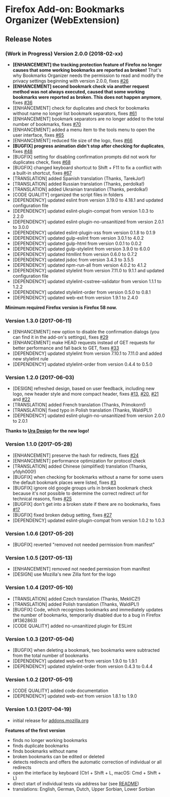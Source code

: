 # Firefox Add-on: Bookmarks Organizer (WebExtension)

## Release Notes

### (Work in Progress) Version 2.0.0 (2018-02-xx)

- **[ENHANCEMENT] the tracking protection feature of Firefox no longer causes that some working bookmarks are
  reported as broken!** That's why Bookmarks Organizer needs the permission to read and modify the privacy
  settings beginning with version 2.0.0, fixes [#26](https://github.com/cadeyrn/bookmarks-organizer/issues/26)
- **[ENHANCEMENT] second bookmark check via another request method was not always executed, caused that some
  working bookmarks were reported as broken. This does not happen anymore**, fixes
  [#36](https://github.com/cadeyrn/bookmarks-organizer/issues/36)
- [ENHANCEMENT] check for duplicates and check for bookmarks without name no longer list bookmark separators,
  fixes [#61](https://github.com/cadeyrn/bookmarks-organizer/issues/61)
- [ENHANCEMENT] bookmark separators are no longer added to the total number of bookmarks, fixes
  [#70](https://github.com/cadeyrn/bookmarks-organizer/issues/70)
- [ENHANCEMENT] added a menu item to the tools menu to open the user interface, fixes
  [#65](https://github.com/cadeyrn/bookmarks-organizer/issues/65)
- [ENHANCEMENT] reduced file size of the logo, fixes [#66](https://github.com/cadeyrn/bookmarks-organizer/issues/66)
- **[BUGFIX] progress animation didn't stop after checking for duplicates**, fixes
  [#48](https://github.com/cadeyrn/bookmarks-organizer/issues/48)
- [BUGFIX] setting for disabling confirmation prompts did not work for duplicates check, fixes
  [#68](https://github.com/cadeyrn/bookmarks-organizer/issues/68)
- [BUGFIX] changed keyboard shortcut to Shift + F11 to fix a conflict with a built-in shortcut, fixes
  [#67](https://github.com/cadeyrn/bookmarks-organizer/issues/67)
- [TRANSLATION] added Spanish translation (Thanks, TarekJor!)
- [TRANSLATION] added Russian translation (Thanks, perdolka!)
- [TRANSLATION] added Ukrainian translation (Thanks, perdolka!)
- [CODE QUALITY] organized the script files in folders
- [DEPENDENCY] updated eslint from version 3.19.0 to 4.18.1 and updated configuration file
- [DEPENDENCY] updated eslint-plugin-compat from version 1.0.3 to 2.2.0
- [DEPENDENCY] updated eslint-plugin-no-unsanitized from version 2.0.1 to 3.0.0
- [DEPENDENCY] updated eslint-plugin-xss from version 0.1.8 to 0.1.9
- [DEPENDENCY] updated gulp-eslint from version 3.0.1 to 4.0.2
- [DEPENDENCY] updated gulp-html from version 0.0.1 to 0.0.2
- [DEPENDENCY] updated gulp-stylelint from version 3.9.0 to 6.0.0
- [DEPENDENCY] updated htmllint from version 0.6.0 to 0.7.2
- [DEPENDENCY] updated jsdoc from version 3.4.3 to 3.5.5
- [DEPENDENCY] updated npm-run-all from version 4.0.2 to 4.1.2
- [DEPENDENCY] updated stylelint from version 7.11.0 to 9.1.1 and updated configuration file
- [DEPENDENCY] updated stylelint-csstree-validator from version 1.1.1 to 1.2.2
- [DEPENDENCY] updated stylelint-order from version 0.5.0 to 0.8.1
- [DEPENDENCY] updated web-ext from version 1.9.1 to 2.4.0

**Minimum required Firefox version is Firefox 58 now.**

### Version 1.3.0 (2017-06-11)

- [ENHANCEMENT] new option to disable the confirmation dialogs (you can find it in the add-on's settings), fixes
  [#29](https://github.com/cadeyrn/bookmarks-organizer/issues/29)
- [ENHANCEMENT] make HEAD requests instead of GET requests for better performance and fall back to GET,
  fixes [#33](https://github.com/cadeyrn/bookmarks-organizer/issues/33)
- [DEPENDENCY] updated stylelint from version 7.10.1 to 7.11.0 and added new stylelint rule
- [DEPENDENCY] updated stylelint-order from version 0.4.4 to 0.5.0

### Version 1.2.0 (2017-06-03)

- [DESIGN] refreshed design, based on user feedback, including new logo, new header style and more compact header,
  fixes [#13](https://github.com/cadeyrn/bookmarks-organizer/issues/13),
  [#20](https://github.com/cadeyrn/bookmarks-organizer/issues/20),
  [#21](https://github.com/cadeyrn/bookmarks-organizer/issues/21) and
  [#22](https://github.com/cadeyrn/bookmarks-organizer/issues/22)
- [TRANSLATION] added French translation (Thanks, Primokorn!)
- [TRANSLATION] fixed typo in Polish translation (Thanks, WaldiPL!)
- [DEPENDENCY] updated eslint-plugin-no-unsanitized from version 2.0.0 to 2.0.1

**Thanks to [Ura Design](https://ura.design/) for the new logo!**

### Version 1.1.0 (2017-05-28)

- [ENHANCEMENT] preserve the hash for redirects, fixes [#24](https://github.com/cadeyrn/bookmarks-organizer/issues/24)
- [ENHANCEMENT] performance optimization for protocol check
- [TRANSLATION] added Chinese (simplified) translation (Thanks, yfdyh000!)
- [BUGFIX] when checking for bookmarks without a name for some users the default bookmark places were listed,
  fixes [#3](https://github.com/cadeyrn/bookmarks-organizer/issues/3)
- [BUGFIX] ignore old google groups urls in broken bookmark check because it's not possible to determine the correct
  redirect url for technical reasons, fixes [#25](https://github.com/cadeyrn/bookmarks-organizer/issues/25)
- [BUGFIX] don't get into a broken state if there are no bookmarks, fixes
  [#17](https://github.com/cadeyrn/bookmarks-organizer/issues/17)
- [BUGFIX] fixed broken debug setting, fixes [#27](https://github.com/cadeyrn/bookmarks-organizer/issues/27)
- [DEPENDENCY] updated eslint-plugin-compat from version 1.0.2 to 1.0.3

### Version 1.0.6 (2017-05-20)

- [BUGFIX] reverted "removed not needed permission from manifest"

### Version 1.0.5 (2017-05-13)

- [ENHANCEMENT] removed not needed permission from manifest
- [DESIGN] use Mozilla's new Zilla font for the logo

### Version 1.0.4 (2017-05-10)

- [TRANSLATION] added Czech translation (Thanks, MekliCZ!)
- [TRANSLATION] added Polish translation (Thanks, WaldiPL!)
- [BUGFIX] Code, which recognizes bookmarks and immediately updates the number of bookmarks, temporarily disabled due
  to a bug in Firefox (#1362863)
- [CODE QUALITY] added no-unsanitized plugin for ESLint

### Version 1.0.3 (2017-05-04)

- [BUGFIX] when deleting a bookmark, two bookmarks were subtracted from the total number of bookmarks
- [DEPENDENCY] updated web-ext from version 1.9.0 to 1.9.1
- [DEPENDENCY] updated stylelint-order from version 0.4.3 to 0.4.4

### Version 1.0.2 (2017-05-01)

- [CODE QUALITY] added code documentation
- [DEPENDENCY] updated web-ext from version 1.8.1 to 1.9.0

### Version 1.0.1 (2017-04-19)

- initial release for [addons.mozilla.org](https://addons.mozilla.org/en-US/firefox/addon/bookmarks-organizer/)

**Features of the first version**

- finds no longer working bookmarks
- finds duplicate bookmarks
- finds bookmarks without name
- broken bookmarks can be edited or deleted
- detects redirects and offers the automatic correction of individual or all redirects
- open the interface by keyboard  (Ctrl + Shift + L, macOS: Cmd + Shift + L)
- direct start of individual tests via address bar (see [README](README.md "README"))
- translations: English, German, Dutch, Upper Sorbian, Lower Sorbian
